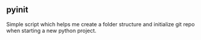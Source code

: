 ## pyinit

Simple script which helps me create a folder structure and initialize git repo when starting a new python project.
